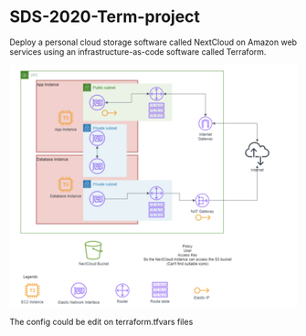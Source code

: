 # SDS-2020-Term-project

Deploy a personal cloud storage software called NextCloud on Amazon web services using an infrastructure-as-code software called Terraform.

![Architecture](./public/Architecture.png)

The config could be edit on terraform.tfvars files